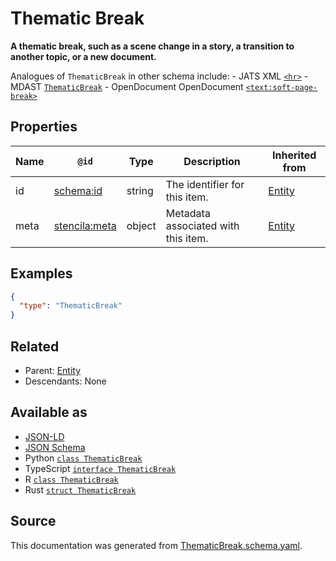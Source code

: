 # Thematic Break

**A thematic break, such as a scene change in a story, a transition to another topic, or a new document.**

Analogues of `ThematicBreak` in other schema include: - JATS XML [`<hr>`](https://jats.nlm.nih.gov/articleauthoring/tag-library/1.2/element/hr.html) - MDAST [`ThematicBreak`](https://github.com/syntax-tree/mdast#ThematicBreak) - OpenDocument OpenDocument [`<text:soft-page-break>`](http://docs.oasis-open.org/office/v1.2/os/OpenDocument-v1.2-os-part1.html#element-text_soft-page-break)

## Properties

| Name | `@id`                                                 | Type   | Description                         | Inherited from      |
| ---- | ----------------------------------------------------- | ------ | ----------------------------------- | ------------------- |
| id   | [schema:id](https://schema.org/id)                    | string | The identifier for this item.       | [Entity](Entity.md) |
| meta | [stencila:meta](https://schema.stenci.la/meta.jsonld) | object | Metadata associated with this item. | [Entity](Entity.md) |

## Examples

```json
{
  "type": "ThematicBreak"
}
```

## Related

- Parent: [Entity](Entity.md)
- Descendants: None

## Available as

- [JSON-LD](https://schema.stenci.la/ThematicBreak.jsonld)
- [JSON Schema](https://schema.stenci.la/v1/ThematicBreak.schema.json)
- Python [`class ThematicBreak`](https://stencila.github.io/schema/python/docs/types.html#schema.types.ThematicBreak)
- TypeScript [`interface ThematicBreak`](https://stencila.github.io/schema/ts/docs/interfaces/thematicbreak.html)
- R [`class ThematicBreak`](https://cran.r-project.org/web/packages/stencilaschema/stencilaschema.pdf)
- Rust [`struct ThematicBreak`](https://docs.rs/stencila-schema/latest/stencila_schema/struct.ThematicBreak.html)

## Source

This documentation was generated from [ThematicBreak.schema.yaml](https://github.com/stencila/stencila/blob/master/schema/ThematicBreak.schema.yaml).
